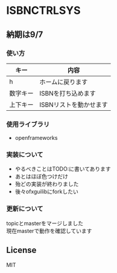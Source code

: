 
# ISBNCTRLSYS

## 納期は9/7

### 使い方

| キー | 内容 |
| --- | --- |
| h | ホームに戻ります |
| 数字キー | ISBNを打ち込めます |
| 上下キー | ISBNリストを動かせます |

### 使用ライブラリ

- openframeworks

### 実装について

- やるべきことはTODO:に書いてあります
- あとはほぼ色つけだけ
- 殆どの実装が終わりました
- 後々ofxguilibにforkしたい

### 更新について

topicとmasterをマージしました  
現在masterで動作を確認しています

## License

MIT
